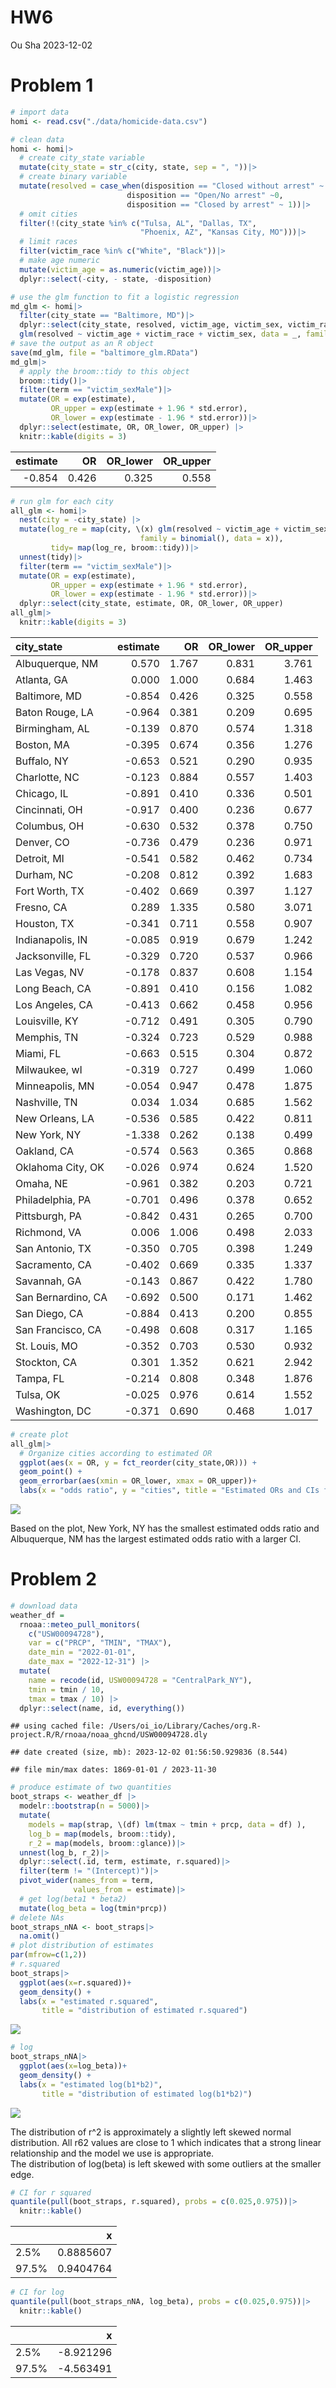HW6
================
Ou Sha
2023-12-02

# Problem 1

``` r
# import data
homi <- read.csv("./data/homicide-data.csv")
```

``` r
# clean data 
homi <- homi|>
  # create city_state variable
  mutate(city_state = str_c(city, state, sep = ", "))|>
  # create binary variable
  mutate(resolved = case_when(disposition == "Closed without arrest" ~ 0,
                          disposition == "Open/No arrest" ~0,
                          disposition == "Closed by arrest" ~ 1))|>
  # omit cities
  filter(!(city_state %in% c("Tulsa, AL", "Dallas, TX", 
                             "Phoenix, AZ", "Kansas City, MO")))|> 
  # limit races
  filter(victim_race %in% c("White", "Black"))|>
  # make age numeric
  mutate(victim_age = as.numeric(victim_age))|>
  dplyr::select(-city, - state, -disposition)
```

``` r
# use the glm function to fit a logistic regression 
md_glm <- homi|> 
  filter(city_state == "Baltimore, MD")|> 
  dplyr::select(city_state, resolved, victim_age, victim_sex, victim_race)|>
  glm(resolved ~ victim_age + victim_race + victim_sex, data = _, family = binomial())
# save the output as an R object
save(md_glm, file = "baltimore_glm.RData")
md_glm|>
  # apply the broom::tidy to this object
  broom::tidy()|> 
  filter(term == "victim_sexMale")|> 
  mutate(OR = exp(estimate),
         OR_upper = exp(estimate + 1.96 * std.error),
         OR_lower = exp(estimate - 1.96 * std.error))|>
  dplyr::select(estimate, OR, OR_lower, OR_upper) |>
  knitr::kable(digits = 3)
```

| estimate |    OR | OR_lower | OR_upper |
|---------:|------:|---------:|---------:|
|   -0.854 | 0.426 |    0.325 |    0.558 |

``` r
# run glm for each city
all_glm <- homi|>
  nest(city = -city_state) |> 
  mutate(log_re = map(city, \(x) glm(resolved ~ victim_age + victim_sex + victim_race, 
                             family = binomial(), data = x)),
         tidy= map(log_re, broom::tidy))|> 
  unnest(tidy)|>
  filter(term == "victim_sexMale")|> 
  mutate(OR = exp(estimate),
         OR_upper = exp(estimate + 1.96 * std.error),
         OR_lower = exp(estimate - 1.96 * std.error))|>
  dplyr::select(city_state, estimate, OR, OR_lower, OR_upper)
all_glm|>
  knitr::kable(digits = 3)
```

| city_state         | estimate |    OR | OR_lower | OR_upper |
|:-------------------|---------:|------:|---------:|---------:|
| Albuquerque, NM    |    0.570 | 1.767 |    0.831 |    3.761 |
| Atlanta, GA        |    0.000 | 1.000 |    0.684 |    1.463 |
| Baltimore, MD      |   -0.854 | 0.426 |    0.325 |    0.558 |
| Baton Rouge, LA    |   -0.964 | 0.381 |    0.209 |    0.695 |
| Birmingham, AL     |   -0.139 | 0.870 |    0.574 |    1.318 |
| Boston, MA         |   -0.395 | 0.674 |    0.356 |    1.276 |
| Buffalo, NY        |   -0.653 | 0.521 |    0.290 |    0.935 |
| Charlotte, NC      |   -0.123 | 0.884 |    0.557 |    1.403 |
| Chicago, IL        |   -0.891 | 0.410 |    0.336 |    0.501 |
| Cincinnati, OH     |   -0.917 | 0.400 |    0.236 |    0.677 |
| Columbus, OH       |   -0.630 | 0.532 |    0.378 |    0.750 |
| Denver, CO         |   -0.736 | 0.479 |    0.236 |    0.971 |
| Detroit, MI        |   -0.541 | 0.582 |    0.462 |    0.734 |
| Durham, NC         |   -0.208 | 0.812 |    0.392 |    1.683 |
| Fort Worth, TX     |   -0.402 | 0.669 |    0.397 |    1.127 |
| Fresno, CA         |    0.289 | 1.335 |    0.580 |    3.071 |
| Houston, TX        |   -0.341 | 0.711 |    0.558 |    0.907 |
| Indianapolis, IN   |   -0.085 | 0.919 |    0.679 |    1.242 |
| Jacksonville, FL   |   -0.329 | 0.720 |    0.537 |    0.966 |
| Las Vegas, NV      |   -0.178 | 0.837 |    0.608 |    1.154 |
| Long Beach, CA     |   -0.891 | 0.410 |    0.156 |    1.082 |
| Los Angeles, CA    |   -0.413 | 0.662 |    0.458 |    0.956 |
| Louisville, KY     |   -0.712 | 0.491 |    0.305 |    0.790 |
| Memphis, TN        |   -0.324 | 0.723 |    0.529 |    0.988 |
| Miami, FL          |   -0.663 | 0.515 |    0.304 |    0.872 |
| Milwaukee, wI      |   -0.319 | 0.727 |    0.499 |    1.060 |
| Minneapolis, MN    |   -0.054 | 0.947 |    0.478 |    1.875 |
| Nashville, TN      |    0.034 | 1.034 |    0.685 |    1.562 |
| New Orleans, LA    |   -0.536 | 0.585 |    0.422 |    0.811 |
| New York, NY       |   -1.338 | 0.262 |    0.138 |    0.499 |
| Oakland, CA        |   -0.574 | 0.563 |    0.365 |    0.868 |
| Oklahoma City, OK  |   -0.026 | 0.974 |    0.624 |    1.520 |
| Omaha, NE          |   -0.961 | 0.382 |    0.203 |    0.721 |
| Philadelphia, PA   |   -0.701 | 0.496 |    0.378 |    0.652 |
| Pittsburgh, PA     |   -0.842 | 0.431 |    0.265 |    0.700 |
| Richmond, VA       |    0.006 | 1.006 |    0.498 |    2.033 |
| San Antonio, TX    |   -0.350 | 0.705 |    0.398 |    1.249 |
| Sacramento, CA     |   -0.402 | 0.669 |    0.335 |    1.337 |
| Savannah, GA       |   -0.143 | 0.867 |    0.422 |    1.780 |
| San Bernardino, CA |   -0.692 | 0.500 |    0.171 |    1.462 |
| San Diego, CA      |   -0.884 | 0.413 |    0.200 |    0.855 |
| San Francisco, CA  |   -0.498 | 0.608 |    0.317 |    1.165 |
| St. Louis, MO      |   -0.352 | 0.703 |    0.530 |    0.932 |
| Stockton, CA       |    0.301 | 1.352 |    0.621 |    2.942 |
| Tampa, FL          |   -0.214 | 0.808 |    0.348 |    1.876 |
| Tulsa, OK          |   -0.025 | 0.976 |    0.614 |    1.552 |
| Washington, DC     |   -0.371 | 0.690 |    0.468 |    1.017 |

``` r
# create plot 
all_glm|>
  # Organize cities according to estimated OR
  ggplot(aes(x = OR, y = fct_reorder(city_state,OR))) + 
  geom_point() + 
  geom_errorbar(aes(xmin = OR_lower, xmax = OR_upper))+
  labs(x = "odds ratio", y = "cities", title = "Estimated ORs and CIs for each city")
```

![](p8105_hw6_os2424_files/figure-gfm/unnamed-chunk-4-1.png)<!-- -->

Based on the plot, New York, NY has the smallest estimated odds ratio
and Albuquerque, NM has the largest estimated odds ratio with a larger
CI.

# Problem 2

``` r
# download data
weather_df = 
  rnoaa::meteo_pull_monitors(
    c("USW00094728"),
    var = c("PRCP", "TMIN", "TMAX"), 
    date_min = "2022-01-01",
    date_max = "2022-12-31") |>
  mutate(
    name = recode(id, USW00094728 = "CentralPark_NY"),
    tmin = tmin / 10,
    tmax = tmax / 10) |>
  dplyr::select(name, id, everything())
```

    ## using cached file: /Users/oi_io/Library/Caches/org.R-project.R/R/rnoaa/noaa_ghcnd/USW00094728.dly

    ## date created (size, mb): 2023-12-02 01:56:50.929836 (8.544)

    ## file min/max dates: 1869-01-01 / 2023-11-30

``` r
# produce estimate of two quantities
boot_straps <- weather_df |> 
  modelr::bootstrap(n = 5000)|>
  mutate(
    models = map(strap, \(df) lm(tmax ~ tmin + prcp, data = df) ),
    log_b = map(models, broom::tidy),
    r_2 = map(models, broom::glance))|>
  unnest(log_b, r_2)|>
  dplyr::select(.id, term, estimate, r.squared)|>
  filter(term != "(Intercept)")|>
  pivot_wider(names_from = term,
              values_from = estimate)|>
  # get log(beta1 * beta2)
  mutate(log_beta = log(tmin*prcp))
# delete NAs
boot_straps_nNA <- boot_straps|>
  na.omit()
# plot distribution of estimates
par(mfrow=c(1,2))
# r.squared
boot_straps|>
  ggplot(aes(x=r.squared))+
  geom_density() +
  labs(x = "estimated r.squared",
       title = "distribution of estimated r.squared")
```

![](p8105_hw6_os2424_files/figure-gfm/unnamed-chunk-6-1.png)<!-- -->

``` r
# log
boot_straps_nNA|>
  ggplot(aes(x=log_beta))+
  geom_density() +
  labs(x = "estimated log(b1*b2)",
       title = "distribution of estimated log(b1*b2)")
```

![](p8105_hw6_os2424_files/figure-gfm/unnamed-chunk-6-2.png)<!-- -->

The distribution of r^2 is approximately a slightly left skewed normal
distribution. All r62 values are close to 1 which indicates that a
strong linear relationship and the model we use is appropriate.  
The distribution of log(beta) is left skewed with some outliers at the
smaller edge.

``` r
# CI for r squared
quantile(pull(boot_straps, r.squared), probs = c(0.025,0.975))|>
  knitr::kable()
```

|       |         x |
|:------|----------:|
| 2.5%  | 0.8885607 |
| 97.5% | 0.9404764 |

``` r
# CI for log
quantile(pull(boot_straps_nNA, log_beta), probs = c(0.025,0.975))|>
  knitr::kable()
```

|       |         x |
|:------|----------:|
| 2.5%  | -8.921296 |
| 97.5% | -4.563491 |
